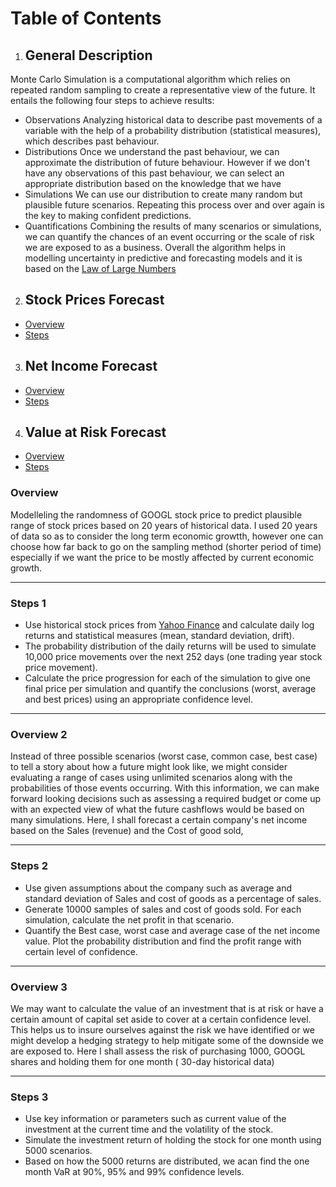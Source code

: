 # Table of Contents
1. ## General Description
Monte Carlo Simulation is a computational algorithm which relies on repeated random sampling to create a representative view of the future.
It entails the following four steps to achieve results:
* Observations
Analyzing historical data to describe past movements of a variable with the help of a probability distribution (statistical measures), which describes past behaviour.
* Distributions
Once we understand the past behaviour, we can approximate the distribution of future behaviour. However if we don't have any observations of this past behaviour, we can select an appropriate distribution based on the knowledge that we have
* Simulations
We can use our distribution to create many random but plausible future scenarios. Repeating this process over and over again is the key to making confident predictions.
* Quantifications
Combining the results of many scenarios or simulations, we can quantify the chances of an event occurring or the scale of risk we are exposed to as a business.
Overall the algorithm helps in modelling uncertainty in predictive and forecasting models and it is based on the [Law of Large Numbers](https://www.britannica.com/science/law-of-large-numbers)
2. ## Stock Prices Forecast
* [Overview](overview-1)
* [Steps](steps-1)
3. ## Net Income Forecast
* [Overview](overview-2)
* [Steps](steps-2)
4. ## Value at Risk Forecast
* [Overview](overview-3)
* [Steps](steps-3) 
### Overview 
Modelleling the randomness of GOOGL stock price to predict plausible range of stock prices based on 20 years of historical data.
I used 20 years of data so as to consider the long term economic growtth, however one can choose how far back to go on the sampling method (shorter period of time) especially if we want the price to be mostly affected by current economic growth.

---
### Steps 1
* Use historical stock prices from [Yahoo Finance](https://finance.yahoo.com/) and calculate daily log returns and statistical measures (mean, standard deviation, drift).
* The probability distribution of the daily returns will be used to simulate 10,000 price movements over the next 252 days (one trading year stock price movement).
* Calculate the price progression for each of the simulation to give one final price per simulation and quantify the conclusions (worst, average and best prices) using an appropriate confidence level.
--- 
### Overview 2
Instead of three possible scenarios (worst case, common case, best case) to tell a story about how a future might look like, we might consider evaluating a range of cases using unlimited scenarios along with the probabilities of those events occurring.
With this information, we can make forward looking decisions such as assessing a required budget or come up with an expected view of what the future cashflows would be based on many simulations.
Here, I shall forecast a certain company's net income based on the Sales (revenue) and the Cost of good sold,

---
### Steps 2
* Use given assumptions about the company such as average  and standard deviation of Sales and cost of goods as a percentage of sales.
* Generate 10000 samples of sales and cost of goods sold. For each simulation, calculate the net profit in that scenario.
* Quantify the Best case, worst case and average case of the net income value. Plot the probability distribution and find the profit range with certain level of confidence.

---
### Overview 3
We may want to calculate the value of an investment that is at risk or have a certain amount of capital set aside to cover at a certain confidence level. This helps us to insure ourselves against the risk we have identified or we might develop a hedging strategy to help mitigate some of the downside we are exposed to.
Here I shall assess the risk of purchasing 1000, GOOGL shares and holding them for one month ( 30-day historical data)

---
### Steps 3
* Use key information or parameters such as current value of the investment at the current time and the volatility of the stock.
* Simulate the investment return of holding the stock for one month using 5000 scenarios.
* Based on how the 5000 returns are distributed, we acan find the one month VaR at 90%, 95% and 99% confidence levels.




